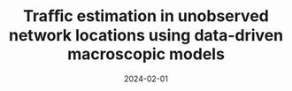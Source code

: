---
title: "Traﬀic estimation in unobserved network locations using data-driven macroscopic models"
collection: publications
permalink: 
excerpt: 
date: 2024-02-01
venue: 'ArXiv'
paperurl: 'https://doi.org/10.48550/arXiv.2401.17095'
citation: 'Guarda, P., Qian, S., 2024. Traﬀic estimation in unobserved network locations using data-driven macroscopic models. 	arXiv:2401.17095 [cs.LG]'
---